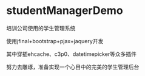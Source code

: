 # studentManagerDemo
培训公司使用的学生管理系统

使用jfinal+bootstrap+pjax+jaquery开发

其中穿插ehcache、c3p0、datetimepicker等众多插件

努力去雕琢，准备实现一个心目中的完美的学生管理后台
